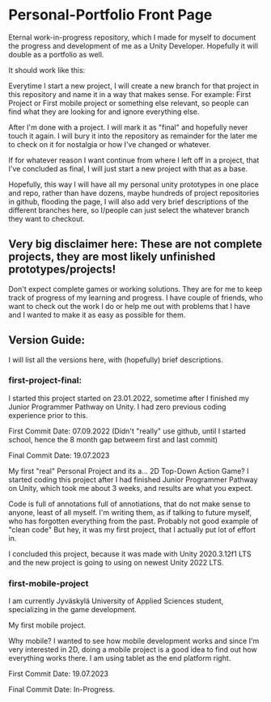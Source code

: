 # Personal-Portfolio Front Page
Eternal work-in-progress repository, which I made for myself to document the progress and development of me as a Unity Developer. Hopefully it will double as a portfolio as well.

It should work like this:

Everytime I start a new project, I will create a new branch for that project in this repository and name it in a way that makes sense. For example: First Project or First mobile project or something else relevant, so people can find what they are looking for and ignore everything else.

After I'm done with a project. I will mark it as "final" and hopefully never touch it again. I will bury it into the repository as remainder for the later me to check on it for nostalgia or how I've changed or whatever. 

If for whatever reason I want continue from where I left off in a project, that I've concluded as final, I will just start a new project with that as a base.

Hopefully, this way I will have all my personal unity prototypes in one place and repo, rather than have dozens, maybe hundreds of project repositories in github, flooding the page, I will also add very brief descriptions of the different branches here, so I/people can just select the whatever branch they want to checkout.
## Very big disclaimer here: These are not complete projects, they are most likely unfinished prototypes/projects!
Don't expect complete games or working solutions. They are for me to keep track of progress of my learning and progress. I have couple of friends, who want to check out the work I do or help me out with problems that I have and I wanted to make it as easy as possible for them.
## Version Guide:
I will list all the versions here, with (hopefully) brief descriptions.
### first-project-final:
I started this project started on 23.01.2022, sometime after I finished my Junior Programmer Pathway on Unity. I had zero previous coding experience prior to this.

First Commit Date: 07.09.2022 (Didn't "really" use github, until I started school, hence the 8 month gap betweem first and last commit)

Final Commit Date: 19.07.2023

My first "real" Personal Project and its a... 2D Top-Down Action Game? I started coding this project after I had finished Junior Programmer Pathway on Unity, which took me about 3 weeks, and results are what you expect.

Code is full of annotations full of annotiations, that do not make sense to anyone, least of all myself. I'm writing them, as if talking to future myself, who has forgotten everything from the past. Probably not good example of "clean code" But hey, it was my first project, that I actually put lot of effort in. 

I concluded this project, because it was made with Unity 2020.3.12f1 LTS and the new project is going to using on newest Unity 2022 LTS.
### first-mobile-project
I am currently Jyväskylä University of Applied Sciences student, specializing in the game development.

My first mobile project.

Why mobile? I wanted to see how mobile development works and since I'm very interested in 2D, doing a mobile project is a good idea to find out how everything works there. I am using tablet as the end platform right.

First Commit Date: 19.07.2023

Final Commit Date: In-Progress.
